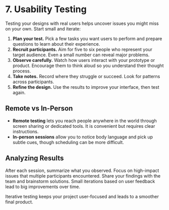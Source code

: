 # 7. Usability Testing

Testing your designs with real users helps uncover issues you might miss on your own. Start small and iterate:

1. **Plan your test.** Pick a few tasks you want users to perform and prepare questions to learn about their experience.
2. **Recruit participants.** Aim for five to six people who represent your target audience. Even a small number can reveal major problems.
3. **Observe carefully.** Watch how users interact with your prototype or product. Encourage them to think aloud so you understand their thought process.
4. **Take notes.** Record where they struggle or succeed. Look for patterns across participants.
5. **Refine the design.** Use the results to improve your interface, then test again.

## Remote vs In-Person

- **Remote testing** lets you reach people anywhere in the world through screen sharing or dedicated tools. It is convenient but requires clear instructions.
- **In-person sessions** allow you to notice body language and pick up subtle cues, though scheduling can be more difficult.

## Analyzing Results

After each session, summarize what you observed. Focus on high-impact issues that multiple participants encountered. Share your findings with the team and brainstorm solutions. Small iterations based on user feedback lead to big improvements over time.

Iterative testing keeps your project user-focused and leads to a smoother final product.
